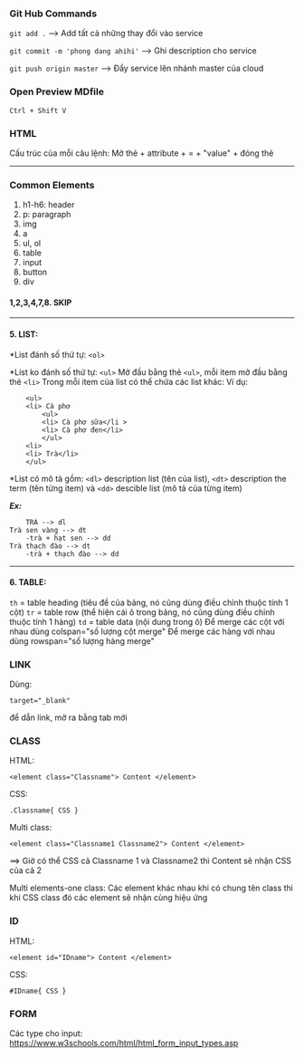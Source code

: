 ### **Git Hub Commands**

`git add .`
--> Add tất cả những thay đổi vào service

`git commit -m 'phong dang ahihi'`
--> Ghi description cho service

`git push origin master`
--> Đẩy service lên nhánh master của cloud

### **Open Preview MDfile**
`Ctrl + Shift V` 

### **HTML** ###
Cấu trúc của mỗi câu lệnh:
Mở thẻ + attribute + = + "value" + đóng thẻ

-------------------------
### **Common Elements** ###
<ol>
<li>h1-h6: header</li>
<li>p: paragraph</li>
<li>img</li>
<li>a</li>
<li>ul, ol</li>
<li>table</li>
<li>input</li>
<li>button</li>
<li>div</li>
</ol>

#### **1,2,3,4,7,8. SKIP** ###
-------------------
#### **5. LIST:**
*List đánh số thứ tự: `<ol>`

*List ko đánh số thứ tự: `<ul>`
Mở đầu bằng thẻ `<ul>`, mỗi item mở đầu bằng thẻ `<li>`
Trong mỗi item của list có thể chứa các list khác:
	Ví dụ:

		<ul>
		<li> Cà phơ 
			<ul>
			<li> Cà phơ sữa</li >
			<li> Cà phơ đen</li>
			</ul>
		<li>
		<li> Trà</li>
		</ul>

*List có mô tả gồm: 
`<dl>` description list (tên của list), 
`<dt>` description the term (tên từng item) 
	và `<dd>` descible list (mô tả của từng item)

***Ex:***

		TRÀ --> dl
	Trà sen vàng --> dt
		-trà + hạt sen --> dd
	Trà thạch đào --> dt
		-trà + thạch đào --> dd
-----------------------------
#### **6. TABLE:**
`th` = table heading (tiêu đề của bảng, nó cũng dùng điều chỉnh thuộc tính 1 cột)
`tr` = table row (thể hiện cái ô trong bảng, nó cũng dùng điều chỉnh thuộc tính 1 hàng)
`td` = table data (nội dung trong ô)
Để merge các cột với nhau dùng colspan="số lượng cột merge"
Để merge các hàng với nhau dùng rowspan="số lượng hàng merge"

### **LINK** ###
Dùng: 

	target="_blank" 
để dẫn link, mở ra bằng tab mới

### **CLASS** ###
HTML: 

	<element class="Classname"> Content </element>

CSS:

	.Classname{ CSS }

Multi class:

	<element class="Classname1 Classname2"> Content </element>

==> Giờ có thể CSS cả Classname 1 và Classname2 thì Content sẽ nhận CSS của cả 2

Multi elements-one class:
Các element khác nhau khi có chung tên class thì khi CSS class đó các element sẽ nhận cùng hiệu ứng

### **ID** ###
HTML: 

	<element id="IDname"> Content </element>

CSS:

	#IDname{ CSS }

### **FORM** ###
Các type cho input: https://www.w3schools.com/html/html_form_input_types.asp






